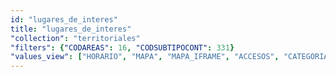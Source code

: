 ```yaml
---
id: "lugares_de_interes"
title: "lugares_de_interes"
"collection": "territoriales"
"filters": {"CODAREAS": 16, "CODSUBTIPOCONT": 331}
"values_view": ["HORARIO", "MAPA", "MAPA_IFRAME", "ACCESOS", "CATEGORIA", "CIERRE", "CODCONTENIDO", "CODLOCALIDAD", "DATOS_INTERES", "DESCRIPCION", "DESCRIPCION_COMUN", "DOCUMENTO", "EMAIL", "FAX", "F_BAJA", "F_FIN_NOV", "F_FIN_PUB", "F_INICIO_NOV", "F_INICIO_PUB", "F_REVISION", "HORARIO", "IMAGEN", "TITULO", "NOMBRE_SOCIAL", "NOVEDAD", "PALABRAS_CLAVE", "PUBLICADO", "SERV_PRINCIPALES", "SUBTIPO_PRINCIPAL", "TELEFONO", "TITULO", "VACACIONES", "WEB_PROPIA", "ZONA", "DIRECCION"]
---
```

<div class="row">
    <div flex="100" layout="column" layout-gt-md="row" class="large-10 large-offset-1 columns">
        <app-accordion flex flex-gt-md="25"></app-accordion>
        <app-paginator-browser flex layout="column">
            <div flex ng-class="{'end': $last}" ng-repeat="card in elements()">
                <app-card-standard item="card" prefix="node.href"></app-card-standard>
            </div>
        </app-paginator-browser>
    </div>
</div>
